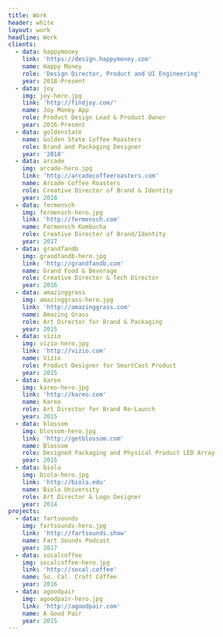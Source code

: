 ```yaml
---
title: Work
header: white
layout: work
headline: Work
clients:
  - data: happymoney
    link: 'https://design.happymoney.com'
    name: Happy Money
    role: 'Design Director, Product and UI Engineering'
    year: 2018-Present
  - data: joy
    img: joy-hero.jpg
    link: 'http://findjoy.com/'
    name: Joy Money App
    role: Product Design Lead & Product Owner
    year: 2016-Present
  - data: goldenstate
    name: Golden State Coffee Roasters
    role: Brand and Packaging Designer
    year: '2018'
  - data: arcade
    img: arcade-hero.jpg
    link: 'http://arcadecoffeeroasters.com'
    name: Arcade Coffee Roasters
    role: Creative Director of Brand & Identity
    year: 2018
  - data: fermensch
    img: fermensch-hero.jpg
    link: 'http://fermensch.com'
    name: Fermensch Kombucha
    role: Creative Director of Brand/Identity
    year: 2017
  - data: grandfandb
    img: grandfandb-hero.jpg
    link: 'http://grandfandb.com'
    name: Grand Food & Beverage
    role: Creative Director & Tech Director
    year: 2016
  - data: amazinggrass
    img: amazinggrass-hero.jpg
    link: 'http://amazinggrass.com'
    name: Amazing Grass
    role: Art Director for Brand & Packaging
    year: 2015
  - data: vizio
    img: vizio-hero.jpg
    link: 'http://vizio.com'
    name: Vizio
    role: Product Designer for SmartCast Product
    year: 2015
  - data: kareo
    img: kareo-hero.jpg
    link: 'http://kareo.com'
    name: Kareo
    role: Art Director for Brand Re-Launch
    year: 2015
  - data: blossom
    img: blossom-hero.jpg
    link: 'http://getblossom.com'
    name: Blossom
    role: Designed Packaging and Physical Product LED Array
    year: 2015
  - data: biola
    img: biola-hero.jpg
    link: 'http://biola.edu'
    name: Biola University
    role: Art Director & Logo Designer
    year: 2014
projects:
  - data: fartsounds
    img: fartsounds-hero.jpg
    link: 'http://fartsounds.show'
    name: Fart Sounds Podcast
    year: 2017
  - data: socalcoffee
    img: socalcoffee-hero.jpg
    link: 'http://socal.coffee'
    name: So. Cal. Craft Coffee
    year: 2016
  - data: agoodpair
    img: agoodpair-hero.jpg
    link: 'http://agoodpair.com'
    name: A Good Pair
    year: 2015
---
```


